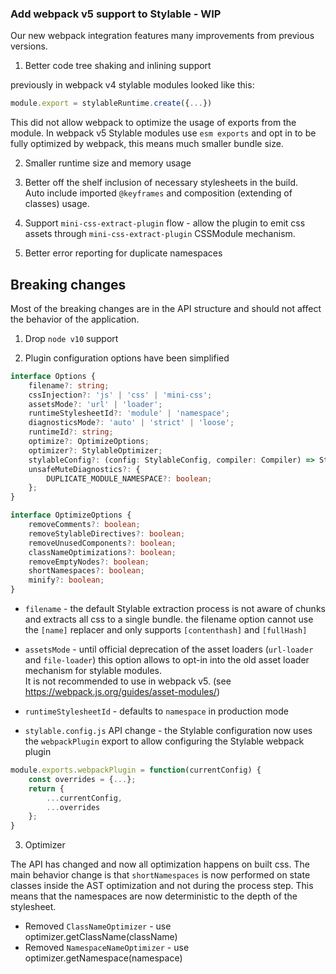 ### Add webpack v5 support to Stylable - WIP

Our new webpack integration features many improvements from previous versions.

1. Better code tree shaking and inlining support

previously in webpack v4 stylable modules looked like this:
```js
module.export = stylableRuntime.create({...})
```

This did not allow webpack to optimize the usage of exports from the module. 
In webpack v5 Stylable modules use `esm exports` and opt in to be fully optimized by webpack, this means much smaller bundle size.

2. Smaller runtime size and memory usage

3. Better off the shelf inclusion of necessary stylesheets in the build.  
Auto include imported `@keyframes` and composition (extending of classes) usage. 

4. Support `mini-css-extract-plugin` flow - allow the plugin to emit css assets through `mini-css-extract-plugin` CSSModule mechanism. 

5. Better error reporting for duplicate namespaces

## Breaking changes

Most of the breaking changes are in the API structure and should not affect the behavior of the application. 

1. Drop `node v10` support 

2. Plugin configuration options have been simplified

```ts
interface Options {
    filename?: string;
    cssInjection?: 'js' | 'css' | 'mini-css';
    assetsMode?: 'url' | 'loader';
    runtimeStylesheetId?: 'module' | 'namespace';
    diagnosticsMode?: 'auto' | 'strict' | 'loose';
    runtimeId?: string;
    optimize?: OptimizeOptions;
    optimizer?: StylableOptimizer;
    stylableConfig?: (config: StylableConfig, compiler: Compiler) => StylableConfig;
    unsafeMuteDiagnostics?: {
        DUPLICATE_MODULE_NAMESPACE?: boolean;
    };
}

interface OptimizeOptions {
    removeComments?: boolean;
    removeStylableDirectives?: boolean;
    removeUnusedComponents?: boolean;
    classNameOptimizations?: boolean;
    removeEmptyNodes?: boolean;
    shortNamespaces?: boolean;
    minify?: boolean;
}

```

* `filename` - the default Stylable extraction process is not aware of chunks and extracts all css to a single bundle. the filename option cannot use the `[name]` replacer and only supports `[contenthash]` and `[fullHash]`

* `assetsMode` - until official deprecation of the asset loaders (`url-loader` and `file-loader`) this option allows to opt-in into the old asset loader mechanism for stylable modules.  
It is not recommended to use in webpack v5. (see https://webpack.js.org/guides/asset-modules/)

* `runtimeStylesheetId` - defaults to `namespace` in production mode

* `stylable.config.js` API change - the Stylable configuration now uses the `webpackPlugin` export to allow configuring the Stylable webpack plugin

```js
module.exports.webpackPlugin = function(currentConfig) {
    const overrides = {...};
    return {
        ...currentConfig,
        ...overrides
    };
}
```

3. Optimizer

The API has changed and now all optimization happens on built css. The main behavior change is that `shortNamespaces` is now performed on state classes inside the AST optimization and not during the process step. This means that the namespaces are now deterministic to the depth of the stylesheet.

* Removed `ClassNameOptimizer` - use optimizer.getClassName(className)
* Removed `NamespaceNameOptimizer` - use optimizer.getNamespace(namespace)

